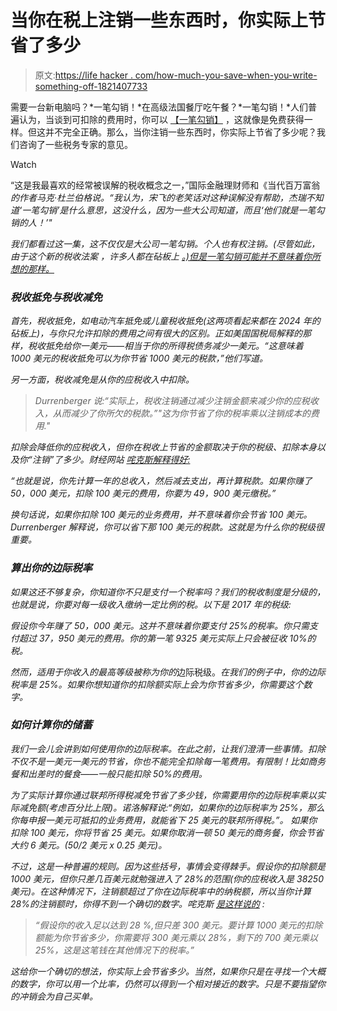 # 当你在税上注销一些东西时，你实际上节省了多少

> 原文:[https://life hacker . com/how-much-you-save-when-you-write-something-off-1821407733](https://lifehacker.com/how-much-you-actually-save-when-you-write-something-off-1821407733)

需要一台新电脑吗？*一笔勾销！*在高级法国餐厅吃午餐？*一笔勾销！*人们普遍认为，当谈到可扣除的费用时，你可以 [【一笔勾销】](https://www.youtube.com/watch?v=XEL65gywwHQ) ，这就像是免费获得一样。但这并不完全正确。那么，当你注销一些东西时，你实际上节省了多少呢？我们咨询了一些税务专家的意见。

Watch

“这是我最喜欢的经常被误解的税收概念之一，”国际金融理财师和《当代百万富翁[](https://www.amazon.com/Modern-Day-Millionaire-financial-lifestyle/dp/0997301139?asc_campaign=InlineText&asc_refurl=https://lifehacker.com/how-much-you-actually-save-when-you-write-something-off-1821407733&asc_source=&tag=kinjalifehackerlink-20)*的作者马克·杜兰伯格说。“我认为，宋飞的老笑话对这种误解没有帮助，杰瑞不知道‘一笔勾销’是什么意思，这没什么，因为一些大公司知道，而且‘他们就是一笔勾销的人！’"*

*我们都看过这一集，这不仅仅是大公司一笔勾销。个人也有权注销。(尽管如此，由于这个新的税收法案 ，许多人都在砧板上 [。)但是一笔勾销可能并不意味着你所想的那样。](https://twocents.lifehacker.com/heres-how-donald-trump-is-shrinking-your-paycheck-1821327967)*

### *税收抵免与税收减免*

*首先，税收抵免，如电动汽车抵免或儿童税收抵免(这两项看起来都在 2024 年的砧板上)，与你只允许扣除的费用之间有很大的区别。正如美国国税局解释的那样，税收抵免给你一美元——相当于你的所得税债务减少一美元。“这意味着 1000 美元的税收抵免可以为你节省 1000 美元的税款，”他们写道。*

*另一方面，税收减免是从你的应税收入中扣除。*

> *Durrenberger 说:“实际上，税收注销通过减少注销金额来减少你的应税收入，从而减少了你所欠的税款。”"这为你节省了你的税率乘以注销成本的费用."*

*扣除会降低你的应税收入，但你在税收上节省的金额取决于你的税级、扣除本身以及你“注销”了多少。财经网站 [咤克斯解释得好:](http://finance.zacks.com/much-tax-back-deduction-3148.html)*

*“也就是说，你先计算一年的总收入，然后减去支出，再计算税款。如果你赚了 50，000 美元，扣除 100 美元的费用，你要为 49，900 美元缴税。”*

*换句话说，如果你扣除 100 美元的业务费用，并不意味着你会节省 100 美元。Durrenberger 解释说，你可以省下那 100 美元的税款。这就是为什么你的税级很重要。*

### *算出你的边际税率*

*如果这还不够复杂，你知道你不只是支付一个税率吗？我们的税收制度是分级的，也就是说，你要对每一级收入缴纳一定比例的税。以下是 2017 年的税级:*

*假设你今年赚了 50，000 美元。这并不意味着你要支付 25%的税率。你只需支付超过 37，950 美元的费用。你的第一笔 9325 美元实际上只会被征收 10%的税。*

*然而，适用于你收入的最高等级被称为你的*边际税级。*在我们的例子中，你的边际税率是 25%。如果你想知道你的扣除额实际上会为你节省多少，你需要这个数字。*

### *如何计算你的储蓄*

*我们一会儿会讲到如何使用你的边际税率。在此之前，让我们澄清一些事情。扣除不仅不是一美元一美元的节省，你也不能完全扣除每一笔费用。有限制！比如商务餐和出差时的餐食——一般只能扣除 50%的费用。*

*为了实际计算你通过联邦所得税减免节省了多少钱，你需要用你的边际税率乘以实际减免额(考虑百分比上限)。诺洛解释说:“例如，如果你的边际税率为 25%，那么你每申报一美元可抵扣的业务费用，就能省下 25 美元的联邦所得税。”。 如果你扣除 100 美元，你将节省 25 美元。如果你取消一顿 50 美元的商务餐，你会节省大约 6 美元。(50/2 美元 x 0.25 美元)。*

*不过，这是一种普遍的规则。因为这些括号，事情会变得棘手。假设你的扣除额是 1000 美元，但你只差几百美元就勉强进入了 28%的范围(你的应税收入是 38250 美元)。在这种情况下，注销额超过了你在边际税率中的纳税额，所以当你计算 28%的注销额时，你得不到一个确切的数字。咤克斯 [是这样说的](https://finance.zacks.com/much-tax-back-deduction-3148.html) :*

> *“假设你的收入足以达到 28 %,但只差 300 美元。要计算 1000 美元的扣除额能为你节省多少，你需要将 300 美元乘以 28%，剩下的 700 美元乘以 25%，这是这笔钱在其他情况下的税率。”*

*这给你一个确切的想法，你实际上会节省多少。当然，如果你只是在寻找一个大概的数字，你可以用一个比率，仍然可以得到一个相对接近的数字。只是不要指望你的冲销会为自己买单。*